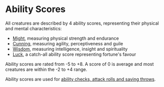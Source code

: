 # Ability Scores

All creatures are described by 4 ability scores, representing their physical and mental characteristics:

 * [Might](/rules/might.md), measuring physical strength and endurance
 * [Cunning](/rules/cunning.md), measuring agility, perceptiveness and guile
 * [Wisdom](/rules/wisdom.md), measuring intelligence, insight and spirituality
 * [Luck](/rules/luck.md), a catch-all ability score representing fortune's favour

Ability scores are rated from -5 to +8. A score of 0 is average and most creatures are within the -2 to +4 range.

Ability scores are used for [ability checks, attack rolls and saving throws](/rules/rolling.md).
